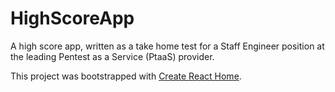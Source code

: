 # HighScoreApp

A high score app, written as a take home test for a Staff Engineer position at the leading
Pentest as a Service (PtaaS) provider.

This project was bootstrapped with [Create React Home](https://github.com/facebook/create-react-app).

